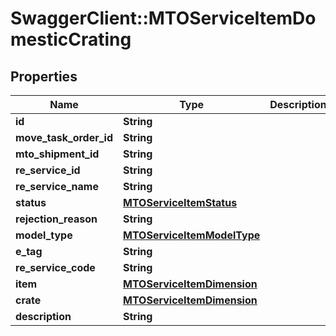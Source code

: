 # SwaggerClient::MTOServiceItemDomesticCrating

## Properties
Name | Type | Description | Notes
------------ | ------------- | ------------- | -------------
**id** | **String** |  | [optional] 
**move_task_order_id** | **String** |  | [optional] 
**mto_shipment_id** | **String** |  | [optional] 
**re_service_id** | **String** |  | [optional] 
**re_service_name** | **String** |  | [optional] 
**status** | [**MTOServiceItemStatus**](MTOServiceItemStatus.md) |  | [optional] 
**rejection_reason** | **String** |  | [optional] 
**model_type** | [**MTOServiceItemModelType**](MTOServiceItemModelType.md) |  | 
**e_tag** | **String** |  | [optional] 
**re_service_code** | **String** |  | 
**item** | [**MTOServiceItemDimension**](MTOServiceItemDimension.md) |  | 
**crate** | [**MTOServiceItemDimension**](MTOServiceItemDimension.md) |  | 
**description** | **String** |  | 


